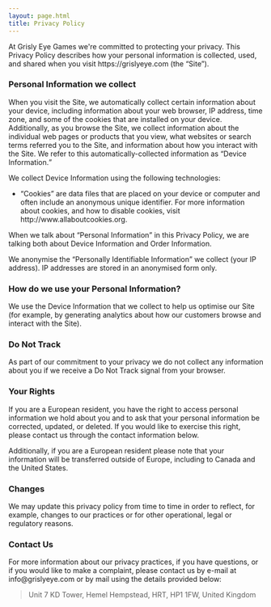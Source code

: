 ```yaml
---
layout: page.html
title: Privacy Policy
---
```

<p>At Grisly Eye Games we're committed to protecting your privacy. This Privacy Policy describes how your personal information is collected, used, and shared when you visit https://grislyeye.com (the “Site”).</p>

<h3>Personal Information we collect</h3>

<p>When you visit the Site, we automatically collect certain information about your device, including information about your web browser, IP address, time zone, and some of the cookies that are installed on your device. Additionally, as you browse the Site, we collect information about the individual web pages or products that you view, what websites or search terms referred you to the Site, and information about how you interact with the Site. We refer to this automatically-collected information as <q>Device Information.</q></p>

<p>We collect Device Information using the following technologies:</p>

<ul>
  <li><q>Cookies</q> are data files that are placed on your device or computer and often include an anonymous unique identifier. For more information about cookies, and how to disable cookies, visit http://www.allaboutcookies.org.</li>
</ul>

<p>When we talk about <q>Personal Information</q> in this Privacy Policy, we are talking both about Device Information and Order Information.</p>

<p>We anonymise the <q>Personally Identifiable Information</q> we collect (your IP address). IP addresses are stored in an anonymised form only.</p>

<h3>How do we use your Personal Information?</h3>

<p>We use the Device Information that we collect to help us optimise our Site (for example, by generating analytics about how our customers browse and interact with the Site).</p>

<h3>Do Not Track</h3>

<p>As part of our commitment to your privacy we do not collect any information about you if we receive a Do Not Track signal from your browser.</p>

<h3>Your Rights</h3>

<p>If you are a European resident, you have the right to access personal information we hold about you and to ask that your personal information be corrected, updated, or deleted. If you would like to exercise this right, please contact us through the contact information below.</p>

<p>Additionally, if you are a European resident please note that your information will be transferred outside of Europe, including to Canada and the United States.</p>

<h3>Changes</h3>

<p>We may update this privacy policy from time to time in order to reflect, for example, changes to our practices or for other operational, legal or regulatory reasons.</p>

<h3>Contact Us</h3>

<p>For more information about our privacy practices, if you have questions, or if you would like to make a complaint, please contact us by e-mail at info@grislyeye.com or by mail using the details provided below:</p>

<blockquote>Unit 7 KD Tower, Hemel Hempstead, HRT,  HP1 1FW, United Kingdom</blockquote>
